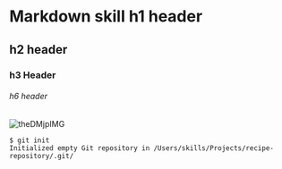 # Markdown skill h1 header
## h2 header 
### h3 Header
###### h6 header
<!--added some headers-->

![theDMjpIMG](https://github.com/user-attachments/assets/183b7b97-ce9c-4d13-b177-026916487714)

```
$ git init
Initialized empty Git repository in /Users/skills/Projects/recipe-repository/.git/
```


